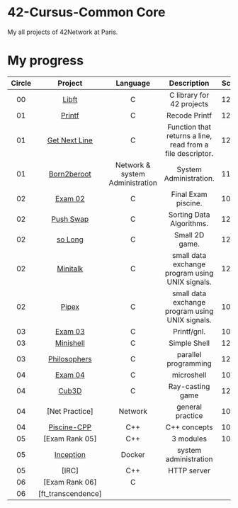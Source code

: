 # 42-Cursus-Common Core
My all projects of 42Network at Paris. 

# My progress
|Circle | Project | Language | Description | Score | 
|:-----:|:-------:|:--------:|:-----------:|:-----:|
|00| [Libft](https://github.com/Athiebaut/Libft) | C | C library for 42 projects | 125% |
|01| [Printf](https://github.com/Athiebaut/Printf) | C | Recode Printf | 125% |
|01| [Get Next Line](https://github.com/Athiebaut/Get_Next_Line) | C | Function that returns a line, read from a file descriptor. | 125% |
|01| [Born2beroot]() | Network & system Administration | System Administration. | 110% |
|02| [Exam 02]() | C | Final Exam piscine. | 100% |
|02| [Push Swap](https://github.com/Athiebaut/Push_swap) | C | Sorting Data Algorithms. | 125% |
|02| [so Long](https://github.com/Athiebaut/So_long) | C | Small 2D game. | 125% |
|02| [Minitalk](https://github.com/Athiebaut/MiniTalk) | C | small data exchange program using UNIX signals. | 125% |
|02| [Pipex](https://github.com/Athiebaut/Pipex) | C | small data exchange program using UNIX signals. | 100% |
|03| [Exam 03]() | C | Printf/gnl. | 100% |
|03| [Minishell](https://github.com/Athiebaut/Minishell) | C | Simple Shell | 125% |
|03| [Philosophers](https://github.com/Athiebaut/Philosophers) | C | parallel programming | 125% |
|04| [Exam 04]() | C | microshell| 100% |
|04| [Cub3D](https://github.com/Athiebaut/Cub3d) | C | Ray-casting game | 125% |
|04| [Net Practice] | Network | general practice | 100% |
|04| [Piscine-CPP](https://github.com/Athiebaut/Piscine_CPP) | C++ | C++ concepts | 100% |
|05| [Exam Rank 05] | C++ | 3 modules |  100% |
|05| [Inception]() | Docker | system administration |  |
|05| [IRC] | C++ | HTTP server |  |
|06| [Exam Rank 06] | C | | |
|06| [ft_transcendence] | |||
